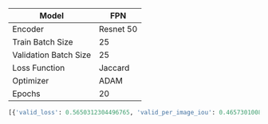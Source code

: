 |Model                |FPN      |
|---------------------|---------|
|Encoder              |Resnet 50|
|Train Batch Size     |25       |
|Validation Batch Size|25       |
|Loss Function        |Jaccard  |
|Optimizer            |ADAM     |
|Epochs               |20       |

```python
[{'valid_loss': 0.5650312304496765, 'valid_per_image_iou': 0.46573010087013245, 'valid_dataset_iou': 0.37820571660995483}]
```